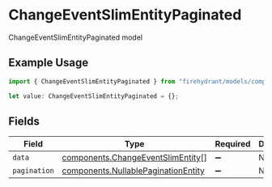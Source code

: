 # ChangeEventSlimEntityPaginated

ChangeEventSlimEntityPaginated model

## Example Usage

```typescript
import { ChangeEventSlimEntityPaginated } from "firehydrant/models/components";

let value: ChangeEventSlimEntityPaginated = {};
```

## Fields

| Field                                                                                      | Type                                                                                       | Required                                                                                   | Description                                                                                |
| ------------------------------------------------------------------------------------------ | ------------------------------------------------------------------------------------------ | ------------------------------------------------------------------------------------------ | ------------------------------------------------------------------------------------------ |
| `data`                                                                                     | [components.ChangeEventSlimEntity](../../models/components/changeeventslimentity.md)[]     | :heavy_minus_sign:                                                                         | N/A                                                                                        |
| `pagination`                                                                               | [components.NullablePaginationEntity](../../models/components/nullablepaginationentity.md) | :heavy_minus_sign:                                                                         | N/A                                                                                        |